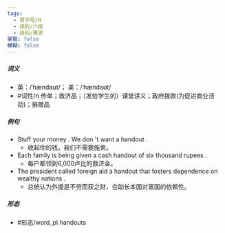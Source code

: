 ```yaml
---
tags:
  - 首字母/H
  - 级别/六级
  - 级别/雅思
掌握: false
模糊: false
---
```

##### 词义
- 英：/ˈhændaʊt/； 美：/ˈhændaʊt/
- #词性/n  传单；救济品；（发给学生的）课堂讲义；政府拨款(为促进商业活动)；捐赠品
##### 例句
- Stuff your money . We don 't want a handout .
	- 收起你的钱，我们不需要施舍。
- Each family is being given a cash handout of six thousand rupees .
	- 每户都领到6,000卢比的救济金。
- The president called foreign aid a handout that fosters dependence on wealthy nations .
	- 总统认为外援是不劳而获之财，会助长本国对富国的依赖性。
##### 形态
- #形态/word_pl handouts
